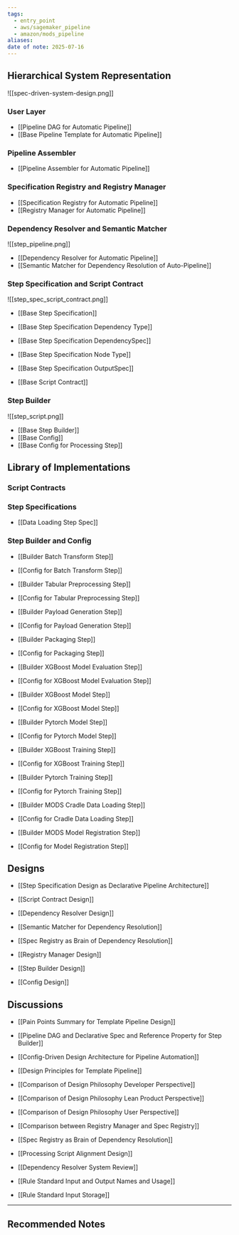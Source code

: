 ```yaml
---
tags:
  - entry_point
  - aws/sagemaker_pipeline
  - amazon/mods_pipeline
aliases: 
date of note: 2025-07-16
---
```




## Hierarchical System Representation  

![[spec-driven-system-design.png]]

### User Layer

- [[Pipeline DAG for Automatic Pipeline]]
- [[Base Pipeline Template for Automatic Pipeline]]

### Pipeline Assembler

- [[Pipeline Assembler for Automatic Pipeline]]

### Specification Registry and Registry Manager

- [[Specification Registry for Automatic Pipeline]]
- [[Registry Manager for Automatic Pipeline]]

### Dependency Resolver and Semantic Matcher

![[step_pipeline.png]]

- [[Dependency Resolver for Automatic Pipeline]]
- [[Semantic Matcher for Dependency Resolution of Auto-Pipeline]]


### Step Specification and Script Contract

![[step_spec_script_contract.png]]

- [[Base Step Specification]]
- [[Base Step Specification Dependency Type]]
- [[Base Step Specification DependencySpec]]
- [[Base Step Specification Node Type]]
- [[Base Step Specification OutputSpec]]

- [[Base Script Contract]]


### Step Builder

![[step_script.png]]

- [[Base Step Builder]]
- [[Base Config]]
- [[Base Config for Processing Step]]


## Library of Implementations

### Script Contracts


### Step Specifications

- [[Data Loading Step Spec]]

### Step Builder and Config

- [[Builder Batch Transform Step]]
- [[Config for Batch Transform Step]]

- [[Builder Tabular Preprocessing Step]]
- [[Config for Tabular Preprocessing Step]]

- [[Builder Payload Generation Step]]
- [[Config for Payload Generation Step]]

- [[Builder Packaging Step]]
- [[Config for Packaging Step]]

- [[Builder XGBoost Model Evaluation Step]]
- [[Config for XGBoost Model Evaluation Step]]

- [[Builder XGBoost Model Step]]
- [[Config for XGBoost Model Step]]

- [[Builder Pytorch Model Step]]
- [[Config for Pytorch Model Step]]

- [[Builder XGBoost Training Step]]
- [[Config for XGBoost Training Step]]

- [[Builder Pytorch Training Step]]
- [[Config for Pytorch Training Step]]

- [[Builder MODS Cradle Data Loading Step]]
- [[Config for Cradle Data Loading Step]]

- [[Builder MODS Model Registration Step]]
- [[Config for Model Registration Step]]

## Designs

- [[Step Specification Design as Declarative Pipeline Architecture]]
- [[Script Contract Design]]

- [[Dependency Resolver Design]]
- [[Semantic Matcher for Dependency Resolution]]

- [[Spec Registry as Brain of Dependency Resolution]]
- [[Registry Manager Design]]

- [[Step Builder Design]]
- [[Config Design]]

## Discussions

- [[Pain Points Summary for Template Pipeline Design]]
- [[Pipeline DAG and Declarative Spec and Reference Property for Step Builder]]
- [[Config-Driven Design Architecture for Pipeline Automation]]
- [[Design Principles for Template Pipeline]]

- [[Comparison of Design Philosophy Developer Perspective]]
- [[Comparison of Design Philosophy Lean Product Perspective]]
- [[Comparison of Design Philosophy User Perspective]]

- [[Comparison between Registry Manager and Spec Registry]]
- [[Spec Registry as Brain of Dependency Resolution]]

- [[Processing Script Alignment Design]]
- [[Dependency Resolver System Review]]
- [[Rule Standard Input and Output Names and Usage]]
- [[Rule Standard Input Storage]]


-----------
##  Recommended Notes
